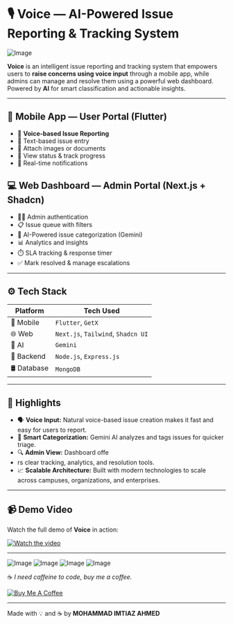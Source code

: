 # 🎙️ Voice — AI-Powered Issue Reporting & Tracking System

![Image](https://github.com/user-attachments/assets/92e9c48f-8bb7-4aa5-a8db-828ce39c73cd)

**Voice** is an intelligent issue reporting and tracking system that empowers users to **raise concerns using voice input** through a mobile app, while admins can manage and resolve them using a powerful web dashboard. Powered by **AI** for smart classification and actionable insights.

---

## 📱 Mobile App — User Portal (Flutter)

- 🎤 **Voice-based Issue Reporting**
- 📝 Text-based issue entry
- 📂 Attach images or documents
- 🔄 View status & track progress
- 🔔 Real-time notifications

## 💻 Web Dashboard — Admin Portal (Next.js + Shadcn)

- 🧑‍💼 Admin authentication
- 📋 Issue queue with filters
- 🧠 AI-Powered issue categorization (Gemini)
- 📊 Analytics and insights
- ⏱️ SLA tracking & response timer
- ✅ Mark resolved & manage escalations

---

## ⚙️ Tech Stack

| Platform    | Tech Used                          |
| ----------- | ---------------------------------- |
| 📱 Mobile   | `Flutter`, `GetX`                  |
| 🌐 Web      | `Next.js`, `Tailwind`, `Shadcn UI` |
| 🧠 AI       | `Gemini`                           |
| 🔧 Backend  | `Node.js`, `Express.js`            |
| 🛢️ Database | `MongoDB`                          |

---

## 🚀 Highlights

- 🗣️ **Voice Input:** Natural voice-based issue creation makes it fast and easy for users to report.
- 🧠 **Smart Categorization:** Gemini AI analyzes and tags issues for quicker triage.
- 🔍 **Admin View:** Dashboard offe
- rs clear tracking, analytics, and resolution tools.
- 📈 **Scalable Architecture:** Built with modern technologies to scale across campuses, organizations, and enterprises.

---

## 📹 Demo Video

Watch the full demo of **Voice** in action:

[![Watch the video](https://i.sstatic.net/Vp2cE.png)](https://github.com/user-attachments/assets/ea11e727-5431-4b2b-8a0e-6c85c2a98ed5)

---

![Image](https://github.com/user-attachments/assets/43ec0567-eb5f-41ca-ad5c-03ef2f4af48f)
![Image](https://github.com/user-attachments/assets/03a16c48-4db5-4d95-b64f-f221675a6dc2)
![Image](https://github.com/user-attachments/assets/c36e16c6-0bef-40c5-92a8-95bba0441377)
![Image](https://github.com/user-attachments/assets/5c4a8c86-8252-454b-aced-ec8e30feefdd)

☕ _I need caffeine to code, buy me a coffee._

[![Buy Me A Coffee](https://img.shields.io/badge/☕-Buy%20me%20a%20coffee-orange?style=for-the-badge&logo=buymeacoffee&logoColor=white)](https://www.buymeacoffee.com/kan15hka)

---

Made with 💡 and ☕ by **MOHAMMAD IMTIAZ AHMED**
